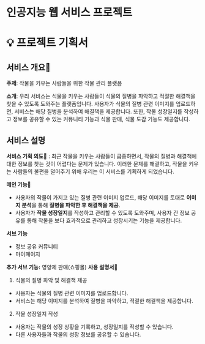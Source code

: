 
# 인공지능 웹 서비스 프로젝트

# 💡 프로젝트 기획서

## 서비스 개요📝

**주제**: 작물을 키우는 사람들을 위한 작물 관리 플랫폼

**소개**: 우리 서비스는 식물을 키우는 사람들이 식물의 질병을 파악하고 적절한 해결책을 찾을 수 있도록 도와주는 플랫폼입니다. 사용자가 식물의 질병 관련 이미지를 업로드하면, 서비스는 해당 질병을 분석하여 해결책을 제공합니다. 또한, 작물 성장일지를 작성하고 정보를 공유할 수 있는 커뮤니티 기능과 식물 판매, 식물 도감 기능도 제공합니다.

## 서비스 설명

**서비스 기획 의도🎯**
: 최근 작물을 키우는 사람들이 급증하면서, 작물의 질병과 해결책에 대한 정보를 찾는 것이 어렵다는 문제가 있습니다. 이러한 문제를 해결하고, 작물을 키우는 사람들의 불편을 덜어주기 위해 우리는 이 서비스를 기획하게 되었습니다.

**메인 기능🚀**

- 사용자의 작물이 가지고 있는 질병 관련 이미지 업로드, 해당 이미지를 토대로 **이미지 분석**을 통해 **질병을 파악한 후 해결책을 제공**.
- 사용자가 **작물 성장일지**를 작성하고 관리할 수 있도록 도와주며, 사용자 간 정보 공유를 통해 작물을 보다 효과적으로 관리하고 성장시키는 기능을 제공합니다.

**서브 기능**

- 정보 공유 커뮤니티
- 마이페이지

**추가 서브 기능:**
영양제 판매(쇼핑몰)
**사용 설명서**📖

1. 식물의 질병 파악 및 해결책 제공
- 사용자는 식물의 질병 관련 이미지를 업로드합니다.
- 서비스는 해당 이미지를 분석하여 질병을 파악하고, 적절한 해결책을 제공합니다.
2. 작물 성장일지 작성
- 사용자는 작물의 성장 상황을 기록하고, 성장일지를 작성할 수 있습니다.
- 다른 사용자들과 작물의 성장 정보를 공유할 수 있습니다.
